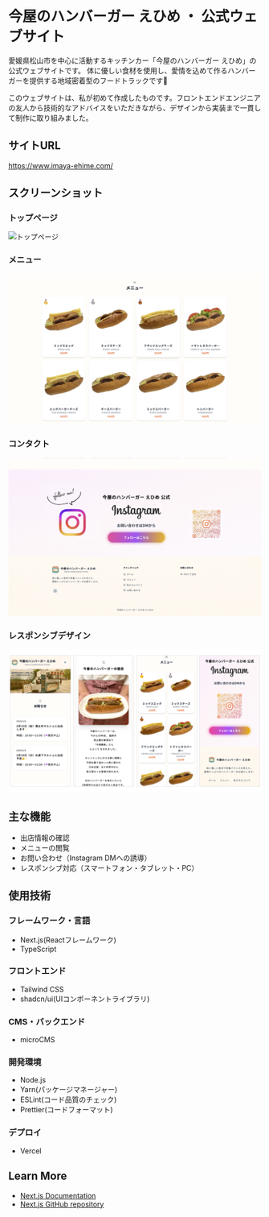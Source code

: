 # 今屋のハンバーガー えひめ ・ 公式ウェブサイト

愛媛県松山市を中心に活動するキッチンカー「今屋のハンバーガー えひめ」の公式ウェブサイトです。
体に優しい食材を使用し、愛情を込めて作るハンバーガーを提供する地域密着型のフードトラックです🚚

このウェブサイトは、私が初めて作成したものです。フロントエンドエンジニアの友人から技術的なアドバイスをいただきながら、デザインから実装まで一貫して制作に取り組みました。

## サイトURL

https://www.imaya-ehime.com/

## スクリーンショット

### トップページ

![トップページ](public/hero.png)

### メニュー

![メニュー](public/readme.menu.png)

### コンタクト

![コンタクト](public/contact.png)

### レスポンシブデザイン

![レスポンシブ](public/responsive.png)

## 主な機能

- 出店情報の確認
- メニューの閲覧
- お問い合わせ（Instagram DMへの誘導）
- レスポンシブ対応（スマートフォン・タブレット・PC）

## 使用技術

### フレームワーク・言語

- Next.js(Reactフレームワーク)
- TypeScript

### フロントエンド

- Tailwind CSS
- shadcn/ui(UIコンポーネントライブラリ)

### CMS・バックエンド

- microCMS

### 開発環境

- Node.js
- Yarn(パッケージマネージャー)
- ESLint(コード品質のチェック)
- Prettier(コードフォーマット)

### デプロイ

- Vercel

## Learn More

- [Next.js Documentation](https://nextjs.org/docs)
- [Next.js GitHub repository](https://github.com/vercel/next.js)
